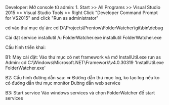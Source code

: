 ﻿Developer:
Mở console từ admin: 1. Start >> All Programs >> Visual Studio 2015 >> Visual Studio Tools >> Right Click "Developer Command Prompt for VS2015" and click "Run as administrator"

cd vào thư mục dự án: 
cd D:\Projects\Prentow\FolderWatcher\git\bin\debug

Cài đặt service
installutil /u FolderWatcher.exe
installutil FolderWatcher.exe

Cấu hình triển khai:

B1: Máy cài đặt: 
Vào thư mục có net framework và mở InstallUtil.exe run as Admin:
cd C:\Windows\Microsoft.NET\Framework\v4.0.30319
'InstallUtil.exe FolderWatcher.exe'

B2: Cầu hình đường dẫn sau:
<add key="LogPath" value="D:\Downloads\software\" /> => Đường dẫn thư mục log, ko tạo log nếu ko có đường dẫn
<add key="FolderPaths" value="D:\Downloads\software" /> thư mục monitor
<add key="ServicePaths" value="http://nav.prentow.com:9047/NAV2019Live/WS/PS%20VN/Codeunit/Test_khoi" /> Đường dẫn web service

B3: Start service
Vào windows services và chọn FolderWatcher để start services
